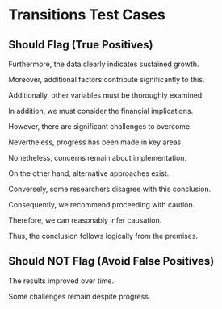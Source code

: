 # Transitions Test Cases

## Should Flag (True Positives)

Furthermore, the data clearly indicates sustained growth.

Moreover, additional factors contribute significantly to this.

Additionally, other variables must be thoroughly examined.

In addition, we must consider the financial implications.

However, there are significant challenges to overcome.

Nevertheless, progress has been made in key areas.

Nonetheless, concerns remain about implementation.

On the other hand, alternative approaches exist.

Conversely, some researchers disagree with this conclusion.

Consequently, we recommend proceeding with caution.

Therefore, we can reasonably infer causation.

Thus, the conclusion follows logically from the premises.

## Should NOT Flag (Avoid False Positives)

The results improved over time.

Some challenges remain despite progress.
